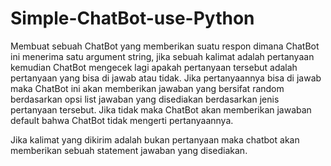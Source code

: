 # Simple-ChatBot-use-Python

Membuat sebuah ChatBot yang memberikan suatu respon dimana ChatBot ini menerima satu argument string, jika sebuah kalimat adalah pertanyaan kemudian ChatBot mengecek lagi apakah pertanyaan tersebut adalah pertanyaan yang bisa di jawab atau tidak. Jika pertanyaannya bisa di jawab maka ChatBot ini akan memberikan jawaban yang bersifat random berdasarkan opsi list jawaban yang disediakan berdasarkan jenis pertanyaan tersebut. Jika tidak maka ChatBot akan memberikan jawaban default bahwa ChatBot tidak mengerti pertanyaannya.

Jika kalimat yang dikirim adalah bukan pertanyaan maka chatbot akan memberikan sebuah statement jawaban yang disediakan.

